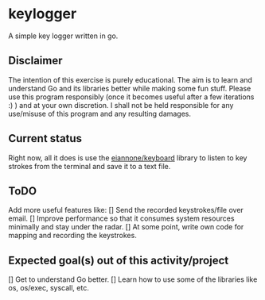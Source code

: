 # keylogger
A simple key logger written in go.

## Disclaimer
The intention of this exercise is purely educational. The aim is to learn and understand Go and its libraries better while making some fun stuff.
Please use this program responsibly (once it becomes useful after a few iterations :) ) and at your own discretion. I shall not be held responsible for any use/misuse of this program and any resulting damages.

## Current status
Right now, all it does is use the [eiannone/keyboard](https://github.com/eiannone/keyboard) library to listen to key strokes from the terminal and save it to a text file.

## ToDO
Add more useful features like:
[] Send the recorded keystrokes/file over email.
[] Improve performance so that it consumes system resources minimally and stay under the radar.
[] At some point, write own code for mapping and recording the keystrokes.

## Expected goal(s) out of this activity/project
[] Get to understand Go better.
[] Learn how to use some of the libraries like os, os/exec, syscall, etc.
